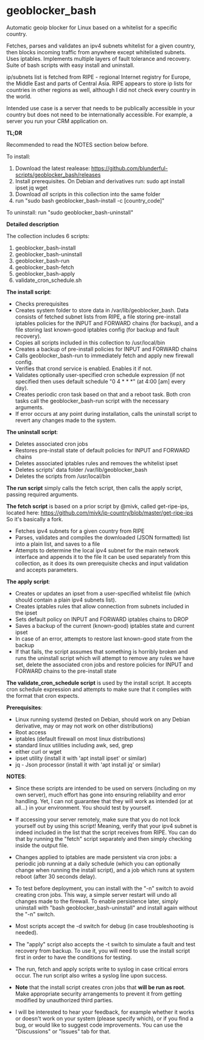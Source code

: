 # geoblocker_bash
Automatic geoip blocker for Linux based on a whitelist for a specific country.

Fetches, parses and validates an ipv4 subnets whitelist for a given country, then blocks incoming traffic from anywhere except whitelisted subnets. Uses iptables. Implements multiple layers of fault tolerance and recovery. Suite of bash scripts with easy install and uninstall.

ip/subnets list is fetched from RIPE - regional Internet registry for Europe, the Middle East and parts of Central Asia. RIPE appears to store ip lists for countries in other regions as well, although I did not check every country in the world.

Intended use case is a server that needs to be publically accessible in your country but does not need to be internationally accessible. For example, a server you run your CRM application on.

**TL;DR**

Recommended to read the NOTES section below before.

To install:
1) Download the latest realease:
https://github.com/blunderful-scripts/geoblocker_bash/releases
2) Install prerequisites. On Debian and derivatives run: sudo apt install ipset jq wget
3) Download *all* scripts in this collection into the same folder
4) run "sudo bash geoblocker_bash-install -c [country_code]"
 
 To uninstall:
 run "sudo geoblocker_bash-uninstall"

**Detailed description**

The collection includes 6 scripts:
1. geoblocker_bash-install
2. geoblocker_bash-uninstall
3. geoblocker_bash-run
4. geoblocker_bash-fetch
5. geoblocker_bash-apply
6. validate_cron_schedule.sh

**The install script**:
- Checks prerequisites
- Creates system folder to store data in /var/lib/geoblocker_bash. Data consists of fetched subnet lists from RIPE, a file storing pre-install iptables policies for the INPUT and FORWARD chains (for backup), and a file storing last known-good iptables config (for backup and fault recovery).
- Copies all scripts included in this collection to /usr/local/bin
- Creates a backup of pre-install policies for INPUT and FORWARD chains
- Calls geoblocker_bash-run to immediately fetch and apply new firewall config.
- Verifies that crond service is enabled. Enables it if not.
- Validates optionally user-specified cron schedule expression (if not specified then uses default schedule "0 4 * * *" (at 4:00 [am] every day).
- Creates periodic cron task based on that and a reboot task. Both cron tasks call the geoblocker_bash-run script with the necessary arguments.
- If error occurs at any point during installation, calls the uninstall script to revert any changes made to the system.

**The uninstall script**:
- Deletes associated cron jobs
- Restores pre-install state of default policies for INPUT and FORWARD chains
- Deletes associated iptables rules and removes the whitelist ipset
- Deletes scripts' data folder /var/lib/geoblocker_bash
- Deletes the scripts from /usr/local/bin

**The run script** simply calls the fetch script, then calls the apply script, passing required arguments.

**The fetch script** is based on a prior script by @mivk, called get-ripe-ips, located here:
https://github.com/mivk/ip-country/blob/master/get-ripe-ips
So it's basically a fork.
- Fetches ipv4 subnets for a given country from RIPE
- Parses, validates and compiles the downloaded (JSON formatted) list into a plain list, and saves to a file
- Attempts to determine the local ipv4 subnet for the main network interface and appends it to the file
It can be used separately from this collection, as it does its own prerequisite checks and input validation and accepts parameters.

**The apply script**:
- Creates or updates an ipset from a user-specified whitelist file (which should contain a plain ipv4 subnets list).
- Creates iptables rules that allow connection from subnets included in the ipset
- Sets default policy on INPUT and FORWARD iptables chains to DROP
- Saves a backup of the current (known-good) iptables state and current ipset
- In case of an error, attempts to restore last known-good state from the backup
- If that fails, the script assumes that something is horribly broken and runs the uninstall script which will attempt to remove any rules we have set, delete the associated cron jobs and restore policies for INPUT and FORWARD chains to the pre-install state

**The validate_cron_schedule script** is used by the install script. It accepts cron schedule expression and attempts to make sure that it complies with the format that cron expects.

**Prerequisites**:
- Linux running systemd (tested on Debian, should work on any Debian derivative, may or may not work on other distributions)
- Root access
- iptables (default firewall on most linux distributions)
- standard linux utilities including awk, sed, grep
- either curl or wget
- ipset utility (install it with 'apt install ipset' or similar)
- jq - Json processor (install it with 'apt install jq' or similar)

**NOTES**:

- Since these scripts are intended to be used on servers (including on my own server), much effort has gone into ensuring reliability and error handling. Yet, I can not guarantee that they will work as intended (or at all...) in your environment. You should test by yourself.

- If accessing your server remotely, make sure that you do not lock yourself out by using this script! Meaning, verify that your ipv4 subnet is indeed included in the list that the script receives from RIPE. You can do that by running the "fetch" script separately and then simply checking inside the output file.

- Changes applied to iptables are made persistent via cron jobs: a periodic job running at a daily schedule (which you can optionally change when running the install script), and a job which runs at system reboot (after 30 seconds delay).

- To test before deployment, you can install with the "-n" switch to avoid creating cron jobs. This way, a simple server restart will undo all changes made to the firewall. To enable persistence later, simply uninstall with "bash geoblocker_bash-uninstall" and install again without the "-n" switch.

- Most scripts accept the -d switch for debug (in case troubleshooting is needed).
- The "apply" script also accepts the -t switch to simulate a fault and test recovery from backup. To use it, you will need to use the install script first in order to have the conditions for testing.

- The run, fetch and apply scripts write to syslog in case critical errors occur. The run script also writes a syslog line upon success.

- **Note** that the install script creates cron jobs that **will be run as root**. Make appropriate security arrangements to prevent it from getting modified by unauthorized third parties.

- I will be interested to hear your feedback, for example whether it works or doesn't work on your system (please specify which), or if you find a bug, or would like to suggest code improvements. You can use the "Discussions" or "Issues" tab for that.
